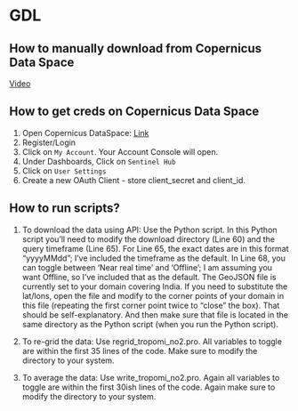 # GDL

## How to manually download from Copernicus Data Space
[Video](https://www.youtube.com/watch?v=f39LMyPyoqI)

## How to get creds on Copernicus Data Space
1. Open Copernicus DataSpace: [Link](https://dataspace.copernicus.eu/copernicus-data-space-ecosystem-dashboard)
2. Register/Login
3. Click on `My Account`. Your Account Console will open.
4. Under Dashboards, Click on `Sentinel Hub`
5. Click on `User Settings`
6. Create a new OAuth Client - store client_secret and client_id.

## How to run scripts?

1. To download the data using API: Use the Python script. In this Python script you’ll need to modify the download directory (Line 60) and the query timeframe (Line 65). For Line 65, the exact dates are in this format “yyyyMMdd”; I’ve included the timeframe as the default. In Line 68, you can toggle between ‘Near real time’ and ‘Offline’; I am assuming you want Offline, so I’ve included that as the default. The GeoJSON file is currently set to your domain covering India. If you need to substitute the lat/lons, open the file and modify to the corner points of your domain in this file (repeating the first corner point twice to “close” the box). That should be self-explanatory. And then make sure that file is located in the same directory as the Python script (when you run the Python script).

2. To re-grid the data: Use regrid_tropomi_no2.pro. All variables to toggle are within the first 35 lines of the code. Make sure to modify the directory to your system.

3. To average the data: Use write_tropomi_no2.pro. Again all variables to toggle are within the first 30ish lines of the code. Again make sure to modify the directory to your system.